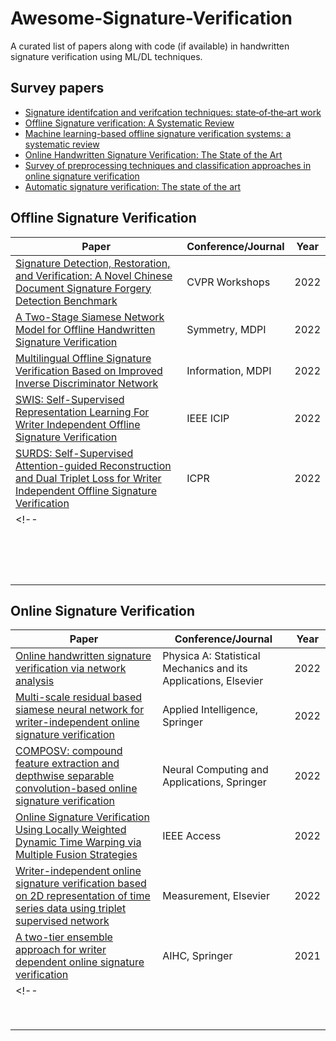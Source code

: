 # Awesome-Signature-Verification
A curated list of papers along with code (if available) in handwritten signature verification using ML/DL techniques.

## Survey papers
- [Signature identifcation and verifcation techniques: state‑of‑the‑art work](https://link.springer.com/content/pdf/10.1007/s12652-021-03356-w.pdf)
- [Offline Signature verification: A Systematic Review](https://www.researchsquare.com/article/rs-1723015/latest.pdf)
- [Machine learning-based offline signature verification systems: a systematic review](https://www.sciencedirect.com/science/article/pii/S0923596521000047)
- [Online Handwritten Signature Verification: The State of the Art](https://link.springer.com/chapter/10.1007/978-3-030-33491-8_39)
- [Survey of preprocessing techniques and classification approaches in online signature verification](https://link.springer.com/chapter/10.1007/978-3-030-50347-5_23)
- [Automatic signature verification: The state of the art](https://ieeexplore.ieee.org/abstract/document/4603099)

## Offline Signature Verification
| Paper | Conference/Journal | Year |
| --- | --- | --- |
| [Signature Detection, Restoration, and Verification: A Novel Chinese Document Signature Forgery Detection Benchmark](https://openaccess.thecvf.com/content/CVPR2022W/SketchDL/html/Yan_Signature_Detection_Restoration_and_Verification_A_Novel_Chinese_Document_Signature_CVPRW_2022_paper.html) | CVPR Workshops | 2022 |
| [A Two-Stage Siamese Network Model for Offline Handwritten Signature Verification](https://www.mdpi.com/2073-8994/14/6/1216/pdf?version=1655034153) | Symmetry, MDPI |  2022 |
| [Multilingual Offline Signature Verification Based on Improved Inverse Discriminator Network](https://www.mdpi.com/2078-2489/13/6/293/pdf?version=1654772784) | Information, MDPI | 2022 |
| [SWIS: Self-Supervised Representation Learning For Writer Independent Offline Signature Verification](https://arxiv.org/abs/2202.13078) | IEEE ICIP | 2022 |
| [SURDS: Self-Supervised Attention-guided Reconstruction and Dual Triplet Loss for Writer Independent Offline Signature Verification](https://arxiv.org/abs/2201.10138) | ICPR | 2022 |
<!--| []() |  |  |
| []() |  |  |
| []() |  |  |
| []() |  |  |
| []() |  |  |
| []() |  |  |
| []() |  |  |
| []() |  |  |
| []() |  |  |
| []() |  |  |
| []() |  |  |
| []() |  |  |
| []() |  |  |
| []() |  |  |
| []() |  |  |
| []() |  |  | -->


## Online Signature Verification
| Paper | Conference/Journal | Year |
| --- | --- | --- |
| [Online handwritten signature verification via network analysis](https://www.sciencedirect.com/science/article/pii/S0378437122004022) | Physica A: Statistical Mechanics and its Applications, Elsevier | 2022 |
| [Multi-scale residual based siamese neural network for writer-independent online signature verification](https://link.springer.com/article/10.1007/s10489-022-03318-5) | Applied Intelligence, Springer | 2022 |
| [COMPOSV: compound feature extraction and depthwise separable convolution-based online signature verification](https://link.springer.com/article/10.1007/s00521-022-07018-6) | Neural Computing and Applications, Springer | 2022 |
| [Online Signature Verification Using Locally Weighted Dynamic Time Warping via Multiple Fusion Strategies](https://ieeexplore.ieee.org/iel7/6287639/9668973/09757194.pdf) | IEEE Access | 2022 |
| [Writer-independent online signature verification based on 2D representation of time series data using triplet supervised network](https://doi.org/10.1016/j.measurement.2022.111312) | Measurement, Elsevier | 2022 |
| [A two-tier ensemble approach for writer dependent online signature verification](https://link.springer.com/article/10.1007/s12652-020-02872-5) | AIHC, Springer | 2021 |
<!-- | []() |  |  |
| []() |  |  |
| []() |  |  |
| []() |  |  |
| []() |  |  |
| []() |  |  |
| []() |  |  |
| []() |  |  |
| []() |  |  | -->
